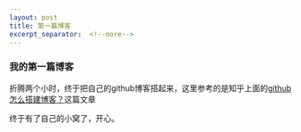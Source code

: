 ```yaml
---
layout: post
title: 第一篇博客
excerpt_separator:  <!--more-->
---
```


### 我的第一篇博客
折腾两个小时，终于把自己的github博客搭起来，这里参考的是知乎上面的[github 怎么搭建博客？](https://www.zhihu.com/question/23934523)这篇文章

终于有了自己的小窝了，开心。
